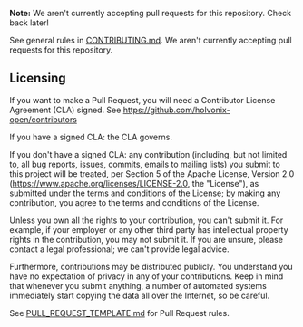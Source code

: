**Note:** We aren't currently accepting pull requests for this repository. Check back later!

See general rules in [CONTRIBUTING.md](CONTRIBUTING.md).
We aren't currently accepting pull requests for this repository.

## Licensing

If you want to make a Pull Request, you will need a Contributor License Agreement (CLA) signed.  See https://github.com/holvonix-open/contributors

If you have a signed CLA: the CLA governs.

If you don't have a signed CLA: any contribution (including, but not limited to, all bug reports, issues, commits, emails to mailing lists) you submit to this project will be treated, per Section 5 of the Apache License, Version 2.0 (https://www.apache.org/licenses/LICENSE-2.0, the "License"), as submitted under the terms and conditions of the License; by making any contribution, you agree to the terms and conditions of the License.

Unless you own all the rights to your contribution, you can't submit it. For example, if your employer or any other third party has intellectual property rights in the contribution, you may not submit it. If you are unsure, please contact a legal professional; we can't provide legal advice.

Furthermore, contributions may be distributed publicly. You understand you have no expectation of privacy in any of your contributions. Keep in mind that whenever you submit anything, a number of automated systems immediately start copying the data all over the Internet, so be careful.

See [PULL_REQUEST_TEMPLATE.md](PULL_REQUEST_TEMPLATE.md) for Pull Request rules.
